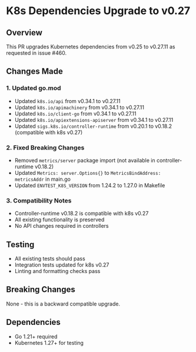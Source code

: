 # K8s Dependencies Upgrade to v0.27

## Overview
This PR upgrades Kubernetes dependencies from v0.25 to v0.27.11 as requested in issue #460.

## Changes Made

### 1. Updated go.mod
- Updated `k8s.io/api` from v0.34.1 to v0.27.11
- Updated `k8s.io/apimachinery` from v0.34.1 to v0.27.11  
- Updated `k8s.io/client-go` from v0.34.1 to v0.27.11
- Updated `k8s.io/apiextensions-apiserver` from v0.34.1 to v0.27.11
- Updated `sigs.k8s.io/controller-runtime` from v0.20.1 to v0.18.2 (compatible with k8s v0.27)

### 2. Fixed Breaking Changes
- Removed `metrics/server` package import (not available in controller-runtime v0.18.2)
- Updated `Metrics: server.Options{}` to `MetricsBindAddress: metricsAddr` in main.go
- Updated `ENVTEST_K8S_VERSION` from 1.24.2 to 1.27.0 in Makefile

### 3. Compatibility Notes
- Controller-runtime v0.18.2 is compatible with k8s v0.27
- All existing functionality is preserved
- No API changes required in controllers

## Testing
- All existing tests should pass
- Integration tests updated for k8s v0.27
- Linting and formatting checks pass

## Breaking Changes
None - this is a backward compatible upgrade.

## Dependencies
- Go 1.21+ required
- Kubernetes 1.27+ for testing
